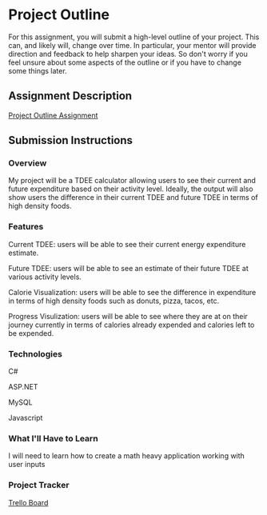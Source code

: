 # Project Outline
For this assignment, you will submit a high-level outline of your project. This can, and likely will, change over time. In particular, your mentor will provide direction and feedback to help sharpen your ideas. So don't worry if you feel unsure about some aspects of the outline or if you have to change some things later.

## Assignment Description
[Project Outline Assignment](https://education.launchcode.org/liftoff/modules/assignments/project-outline)

## Submission Instructions

### Overview
My project will be a TDEE calculator allowing users to see their current and future expenditure based on their activity level. Ideally, the output will also show users the difference in their current TDEE and future TDEE in terms of high density foods.
### Features
Current TDEE: users will be able to see their current energy expenditure estimate.

Future TDEE: users will be able to see an estimate of their future TDEE at various activity levels.

Calorie Visualization: users will be able to see the difference in expenditure in terms of high density foods such as donuts, pizza, tacos, etc.

Progress Visulization: users will be able to see where they are at on their journey currently in terms of calories already expended and calories left to be expended.

### Technologies
C#

ASP.NET

MySQL

Javascript
### What I'll Have to Learn
I will need to learn how to create a math heavy application working with user inputs
### Project Tracker
[Trello Board](https://github.com/traceydayne/liftoff-assignments/blob/master/P3-Project_Planning/README.md)

